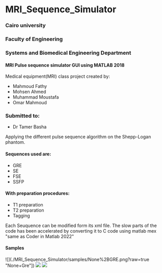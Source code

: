 # MRI_Sequence_Simulator

### Cairo university
### Faculty of Engineering
### Systems and Biomedical Engineering Department


#### MRI Pulse sequence simulator GUI using MATLAB 2018
Medical equipment(MRI) class project created by:
- Mahmoud Fathy
- Mohsen Ahmed
- Muhammad Moustafa
- Omar Mahmoud

### Submitted to:
- Dr Tamer Basha

Applying the different pulse sequence algorithm on the Shepp-Logan phantom.

#### Sequences used are:
- GRE 
- SE
- FSE
- SSFP

#### With preparation procedures:
- T1 preparation
- T2 preparation
- Tagging

Each Seuquence can be modified form its xml file.
The slow parts of the code has been accelerated by converting it to C code using matlab mex "same as Coder in Matlab 2022"

#### Samples
![](./MRI_Sequence_Simulator/samples/None%2BGRE.png?raw=true "None+Gre"])
![](./MRI_Sequence_Simulator/samples/T2Prep%2BSSFP.png])
![](./MRI_Sequence_Simulator/samples/Tagging.png])
